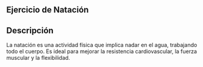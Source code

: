 ## Ejercicio de Natación

## Descripción
La natación es una actividad física que implica nadar en el agua, trabajando todo el cuerpo. Es ideal para mejorar la resistencia cardiovascular, la fuerza muscular y la flexibilidad.